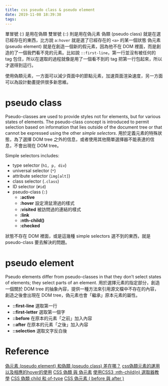 ```yaml
---
title: css pseudo class & pseudo element
date: 2019-11-08 18:39:38
tags:
---
```


單冒號 (:) 是用在偽類
雙冒號 (::) 則是用在偽元素
偽類 (pseudo class) 就是在選已經存在的東西，比方說 `a:hover` 就是選了已經存在的 `<a>` 的某一個狀態
偽元素 (pseudo element) 就是在創造一個新的假元素，因為他不在 DOM 裡面，而是創造的了一個我們看不見的元素。比如說 `::first-line`，第一行並沒有被任何的 tag 包住，所以在選取的過程就像是用了一個看不到的 tag 把第一行包起來，所以才選得到這行。

使用偽類元素，一方面可以減少頁面中的節點元素，加速頁面渲染速度，另一方面可以為設計動畫提供很多新思維。

# pseudo class

Pseudo-classes are used to provide styles not for elements, but for various states of elements. The pseudo-class concept is introduced to permit selection based on information that lies outside of the document tree or that cannot be expressed using the other *simple selectors*.
用於定義元素的特殊狀態，為了選擇 DOM tree 之外的信息，或者使用其他簡單選擇器不能表達的信息，不會出現在 DOM tree。

Simple selectors includes:
- type selector (`h1, p, div`)
- universal selector (`*`)
- attribute selector (`img[alt]`)
- class selector (`.class`)
- ID selector (`#id`)
- pseudo-class (`:`) 
  - **:active** 
  - **:hover** 設定滑鼠滑過的樣式
  - **:visited** 被訪問過的連結的樣式
  - **:link**
  - **:nth-child()**
  - **:checked**

狀態不存在 DOM 裡面，或是這幾種 simple selectors 選不到的東西，就是 pseudo-class 要去解決的問題。

# pseudo element

Pseudo elements differ from pseudo-classes in that they don’t select states of elements; they select parts of an element. 用於選擇元素的指定部分，創造一個關於 DOM tree 的抽象內容，提供一種方法來引用源文檔中不存在的內容，創造之後會出現在 DOM tree，偽元素也會「繼承」原本元素的屬性。

- **::first-line** 選取第一行
- **::first-letter** 選取第一個字
- **::before** 在原本的元素「之前」加入內容
- **::after** 在原本的元素「之後」加入內容
- **::selection** 選取文字反白後

# Reference

[偽元素 (pseudo element) 和偽類 (pseudo class) 差在哪？](https://stringpiggy.hpd.io/pseudo-element-pseudo-class-difference/)
[css偽類元素的運用以及相應的hover的使用](https://www.itread01.com/content/1549211047.html)
[CSS 偽類 與 偽元素](https://ithelp.ithome.com.tw/articles/10196924)
[使用CSS3 :nth-child(n) 選取器教學](http://csscoke.com/2013/09/21/%E4%BD%BF%E7%94%A8css3-nth-childn-%E9%81%B8%E5%8F%96%E5%99%A8%E8%A9%B3%E8%A7%A3/)
[CSS 偽類 child 和 of-type](https://www.oxxostudio.tw/articles/201405/css-selector.html)
[CSS 偽元素 ( before 與 after )](https://www.oxxostudio.tw/articles/201706/pseudo-element-1.html)
